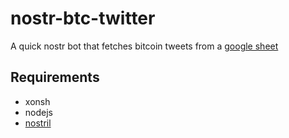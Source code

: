 
# nostr-btc-twitter

A quick nostr bot that fetches bitcoin tweets from a [google sheet](https://docs.google.com/spreadsheets/d/1N5OsjmrGF8lODMSO0qDhUMPREshvDv90l7AqwxlUWSQ/edit#gid=2132096137)

## Requirements

* xonsh
* nodejs
* [nostril](https://github.com/jb55/nostril)
